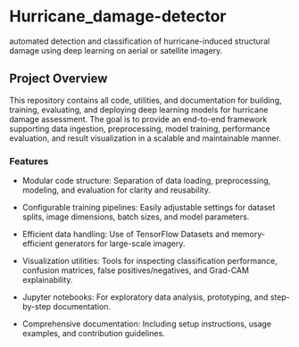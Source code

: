 # Hurricane_damage-detector
automated detection and classification of hurricane-induced structural damage using deep learning on aerial or satellite imagery.

## Project Overview
This repository contains all code, utilities, and documentation for building, training, evaluating, and deploying deep learning models for hurricane damage assessment. The goal is to provide an end-to-end framework supporting data ingestion, preprocessing, model training, performance evaluation, and result visualization in a scalable and maintainable manner.

### Features
- Modular code structure: Separation of data loading, preprocessing, modeling, and evaluation for clarity and reusability.

- Configurable training pipelines: Easily adjustable settings for dataset splits, image dimensions, batch sizes, and model parameters.

- Efficient data handling: Use of TensorFlow Datasets and memory-efficient generators for large-scale imagery.

- Visualization utilities: Tools for inspecting classification performance, confusion matrices, false positives/negatives, and Grad-CAM explainability.

- Jupyter notebooks: For exploratory data analysis, prototyping, and step-by-step documentation.

- Comprehensive documentation: Including setup instructions, usage examples, and contribution guidelines.